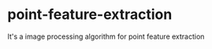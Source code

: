 point-feature-extraction
========================

It's a image processing algorithm for point feature extraction
